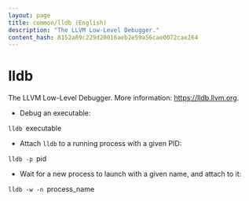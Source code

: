 ```yaml
---
layout: page
title: common/lldb (English)
description: "The LLVM Low-Level Debugger."
content_hash: 8152a89c229d20016aeb2e59a56cae0072cae264
---
```

# lldb

The LLVM Low-Level Debugger.
More information: <https://lldb.llvm.org>.

- Debug an executable:

`lldb `<span class="tldr-var badge badge-pill bg-dark-lm bg-white-dm text-white-lm text-dark-dm font-weight-bold">executable</span>

- Attach `lldb` to a running process with a given PID:

`lldb -p `<span class="tldr-var badge badge-pill bg-dark-lm bg-white-dm text-white-lm text-dark-dm font-weight-bold">pid</span>

- Wait for a new process to launch with a given name, and attach to it:

`lldb -w -n `<span class="tldr-var badge badge-pill bg-dark-lm bg-white-dm text-white-lm text-dark-dm font-weight-bold">process_name</span>
